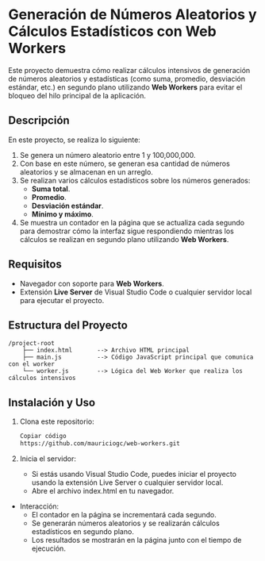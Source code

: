 # Generación de Números Aleatorios y Cálculos Estadísticos con Web Workers

Este proyecto demuestra cómo realizar cálculos intensivos de generación de números aleatorios y estadísticas (como suma, promedio, desviación estándar, etc.) en segundo plano utilizando **Web Workers** para evitar el bloqueo del hilo principal de la aplicación.

## Descripción

En este proyecto, se realiza lo siguiente:

1. Se genera un número aleatorio entre 1 y 100,000,000.
2. Con base en este número, se generan esa cantidad de números aleatorios y se almacenan en un arreglo.
3. Se realizan varios cálculos estadísticos sobre los números generados:
   - **Suma total**.
   - **Promedio**.
   - **Desviación estándar**.
   - **Mínimo y máximo**.
4. Se muestra un contador en la página que se actualiza cada segundo para demostrar cómo la interfaz sigue respondiendo mientras los cálculos se realizan en segundo plano utilizando **Web Workers**.

## Requisitos

- Navegador con soporte para **Web Workers**.
- Extensión **Live Server** de Visual Studio Code o cualquier servidor local para ejecutar el proyecto.

## Estructura del Proyecto

```plaintext
/project-root
    ├── index.html       --> Archivo HTML principal
    ├── main.js          --> Código JavaScript principal que comunica con el worker
    └── worker.js        --> Lógica del Web Worker que realiza los cálculos intensivos
```

## Instalación y Uso

1. Clona este repositorio:

   ```bash
   Copiar código
   https://github.com/mauriciogc/web-workers.git
   ```

2. Inicia el servidor:
   - Si estás usando Visual Studio Code, puedes iniciar el proyecto usando la extensión Live Server o cualquier servidor local.
   - Abre el archivo index.html en tu navegador.

- Interacción:
  - El contador en la página se incrementará cada segundo.
  - Se generarán números aleatorios y se realizarán cálculos estadísticos en segundo plano.
  - Los resultados se mostrarán en la página junto con el tiempo de ejecución.
